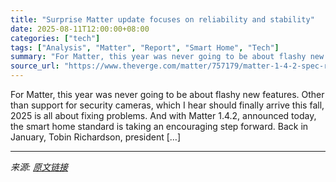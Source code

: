 ```yaml
---
title: "Surprise Matter update focuses on reliability and stability"
date: 2025-08-11T12:00:00+08:00
categories: ["tech"]
tags: ["Analysis", "Matter", "Report", "Smart Home", "Tech"]
summary: "For Matter, this year was never going to be about flashy new features. Other than support for security cameras, which I hear should finally arrive this fall, 2025 is all about fixing problems. And wit"
source_url: "https://www.theverge.com/matter/757179/matter-1-4-2-spec-release-pushes-platforms-to-play-nicely"
---
```


For Matter, this year was never going to be about flashy new features. Other than support for security cameras, which I hear should finally arrive this fall, 2025 is all about fixing problems. And with Matter 1.4.2, announced today, the smart home standard is taking an encouraging step forward. Back in January, Tobin Richardson, president [&#8230;]

---

*来源: [原文链接](https://www.theverge.com/matter/757179/matter-1-4-2-spec-release-pushes-platforms-to-play-nicely)*
